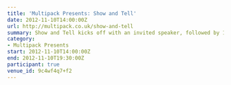 ```yaml
---
title: 'Multipack Presents: Show and Tell'
date: 2012-11-10T14:00:00Z
url: http://multipack.co.uk/show-and-tell
summary: Show and Tell kicks off with an invited speaker, followed by 10-15 minute slots that are offered to new and seasoned speakers alike, giving anyone the chance to engage with an enthusiastic audience of web and tech enthusiasts.
category:
- Multipack Presents
start: 2012-11-10T14:00:00Z
end: 2012-11-10T19:30:00Z
participant: true
venue_id: 9c4wf4q7+f2
---
```


